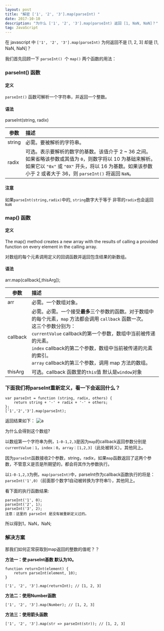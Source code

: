 ```yaml
---
layout: post
title: "解密 ['1', '2', '3'].map(parseInt) "
date: 2017-10-10
description: "为什么 ['1', '2', '3'].map(parseInt) 返回 [1, NaN, NaN]？"
tag: JavaScript
---   
```

在 javascript 中 `['1', '2', '3'].map(parseInt)` 为何返回不是 [1, 2, 3] 却是 [1, NaN, NaN]？

我们首先回顾一下 `parseInt() `个 `map()` 两个函数的用法：

### parseInt() 函数 

#### **定义**
`parseInt()` 函数可解析一个字符串，并返回一个整数。

#### **语法**
parseInt(string, radix)

| 参数     | 描述           | 
| ------------- | :-------------| 
| string         | 必需。要被解析的字符串。 | 
| radix         | 可选。表示要解析的数字的基数。该值介于 2 ~ 36 之间。 <br>  如果省略该参数或其值为 `0`，则数字将以 10 为基础来解析。 <br> 如果它以 `"0x"` 或 `"0X"` 开头，将以 16 为基数。如果该参数小于 2 或者大于 36，则 `parseInt()` 将返回 `NaN`。 | 

#### **注意**
如果`parseInt(string,radix)`中的, `string`数字大于等于 非零的`radix`也会返回`NaN`

### map() 函数

#### **定义**

The map() method creates a new array with the results of calling a provided function on every element in the calling array.

对数组的每个元素调用定义的回调函数并返回包含结果的新数组。

#### **语法**

arr.map(callback[,thisArg]);

| 参数     | 描述           | 
| ------------- | :-------------| 
| arr         | 必需。一个数组对象。 | 
| callback    | 必需。必需。一个接受**最多**三个参数的函数。对于数组中的每个元素，`map` 方法都会调用 `callback` 函数一次。 <br>这三个参数分别为：<br> `currentValue`  callback的第一个参数，数组中当前被传递的元素。<br> `index`   callback的第二个参数，数组中当前被传递的元素的索引。<br> `array`   callback的第三个参数，调用 map 方法的数组。| 
| thisArg     | 可选。callback 函数里的`this`值 默认是`window`对象 | 

### 下面我们将parseInt重新定义，看一下会返回什么？

    var parseInt = function (string, radix, others) {
        return string + '-' + radix + '-' + others;
    };
    ['1','2','3'].map(parseInt);

返回结果如下： ![a](../../../images/2017/10/a.png)

为什么会得到这个数组?

以数组第一个字符串为例，`1-0-1,2,3`是因为`map`的callback返回参数分别是`currentValue：1`，`index：0`，`array：[1,2,3]`（此处被转义）。其他同上。

因为`parseInt`函数接收2个参数，string，radix，如果`map`函数返回了这两个参数，不管意义是否是所期望的，都会将其作为参数执行。

以`1-0-1,2,3`为例，`map(parseInt)`中，parseInt作为callback函数执行的将是：`parseInt('1',0)`（前面那个数字1自动被转换为字符串1），其他同上。

看下面的执行函数结果:

    parseInt('1', 0);
    parseInt('2', 1);
    parseInt('3', 2);
    注意：这里的 parseInt 是没有被重新定义过的。

所以得到1，NaN，NaN;

### 解决方案

那我们如何正常获取到map返回的整数的值呢？？

**方法一：使 parseInt基数 默认为10。**

    function returnInt(element) {
        return parseInt(element, 10);
    }

    ['1', '2', '3'].map(returnInt); // [1, 2, 3]

**方法二：使用Number函数**

    ['1', '2', '3'].map(Number); // [1, 2, 3]

**方法三：使用箭头函数**

    ['1', '2', '3'].map(str => parseInt(str)); // [1, 2, 3]
